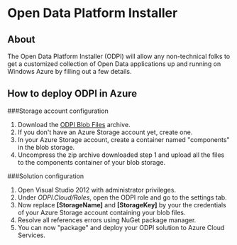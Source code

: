 Open Data Platform Installer
============================

About
-----

The Open Data Platform Installer (ODPI) will allow any non-technical folks to get a customized collection of Open Data applications up and running on Windows Azure by filling out a few details.


How to deploy ODPI in Azure
---------------------------

###Storage account configuration

1. Download the [ODPI Blob Files](http://frogdidata.blob.core.windows.net/public/ODPI_Blob_Files.zip) archive.
2. If you don't have an Azure Storage account yet, create one.
3. In your Azure Storage account, create a container named "components" in the blob storage.
4. Uncompress the zip archive downloaded step 1 and upload all the files to the components container of your blob storage.

###Solution configuration

1. Open Visual Studio 2012 with administrator privileges.
2. Under *ODPI.Cloud/Roles*, open the ODPI role and go to the settings tab.
3. Now replace **[StorageName]** and **[StorageKey]** by your the credentials of your Azure Storage account containing your blob files.
4. Resolve all references errors using NuGet package manager.
5. You can now "package" and deploy your ODPI solution to Azure Cloud Services.
